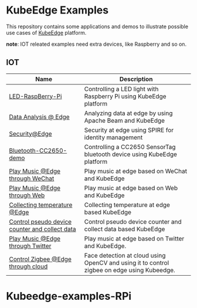 # KubeEdge Examples

This repository contains some applications and demos to illustrate possible use cases of [KubeEdge](https://github.com/kubeedge/kubeedge) platform.

**note**:
IOT releated examples need extra devices, like Raspberry and so on.

## IOT

|Name | Description |
|---|---|
|  [LED-RaspBerry-Pi](led-raspberrypi/README.md)     |Controlling a LED light with Raspberry Pi using KubeEdge platform
|[Data Analysis @ Edge](apache-beam-analysis/README.md) | Analyzing data at edge by using Apache Beam and KubeEdge
| [Security@Edge](security-demo/README.md) | Security at edge using SPIRE for identity management
[Bluetooth-CC2650-demo](bluetooth-CC2650-demo/README.md)     |Controlling a CC2650 SensorTag bluetooth device using KubeEdge platform
| [Play Music @Edge through WeChat](wechat-demo/README.md) | Play music at edge based on WeChat and KubeEdge
| [Play Music @Edge through Web](web-demo/README.md) | Play music at edge based on Web and KubeEdge
| [Collecting temperature @Edge](temperature-demo/README.md) | Collecting temperature at edge based KubeEdge
| [Control pseudo device counter and collect data](kubeedge-counter-demo/README.md) | Control pseudo device counter and collect data based KubeEdge
  [Play Music @Edge through Twitter](ke-twitter-demo/README.md)| Play music at edge based on Twitter and KubeEdge. 
  [Control Zigbee @Edge through cloud](kubeedge-edge-ai-application/README.md) | Face detection at cloud using OpenCV and using it to control zigbee on edge using Kubeedge.
# Kubeedge-examples-RPi
